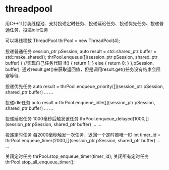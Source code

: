# threadpool
用C++11封装线程池、支持投递定时任务、投递延迟任务、投递优先任务、投递普通任务、投递idle任务

可以填线程数
ThreadPool thrPool = new ThreadPool(4);

投递普通任务
session_ptr pSession;
auto result = std::shared_ptr<Buffer> buffer = std::make_shared<Buffer>();
thrPool.enqueue([](session_ptr pSession, shared_ptr<Buffer> buffer) {
	//实现自己任务代码
	if()
	{
		return 1;
	}
	else
	{
		return 0;
	}
},pSession, buffer);
通过result.get()来获取返回值，但是调用result.get()任务没有结束会阻塞等待.


投递优先任务
auto result = thrPool.enqueue_priority([](session_ptr pSession, shared_ptr<Buffer> buffer) 
... ...


投递idle任务
auto result = thrPool.enqueue_idle([](session_ptr pSession, shared_ptr<Buffer> buffer) 
... ...

投递延迟任务
1000毫秒后触发该任务
thrPool.enqueue_delayed(1000,[](session_ptr pSession, shared_ptr<Buffer> buffer) 
... ...


投递定时任务
每2000毫秒触发一次任务，返回一个定时器唯一ID
int timer_id = thrPool.enqueue_timer(2000,[](session_ptr pSession, shared_ptr<Buffer> buffer) 
... ...

关闭定时任务
thrPool.stop_enqueue_timer(timer_id);
关闭所有定时任务
thrPool.stop_all_enqueue_timer();


